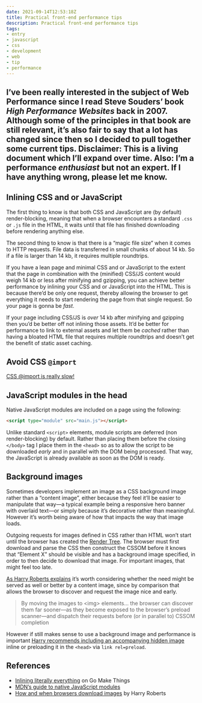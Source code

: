 ```yaml
---
date: 2021-09-14T12:53:18Z
title: Practical front-end performance tips
description: Practical front-end performance tips
tags:
- entry
- javascript
- css
- development
- web
- tip
- performance
---
```

I’ve been really interested in the subject of Web Performance since I read Steve Souders’ book _High Performance Websites_ back in 2007. Although some of the principles in that book are still relevant, it’s also fair to say that a lot has changed since then so I decided to pull together some current tips. Disclaimer: This is a living document which I’ll expand over time. Also: I’m a performance _enthusiast_ but not an expert. If I have anything wrong, please let me know.
---

## Inlining CSS and or JavaScript

The first thing to know is that both CSS and JavaScript are (by default) render-blocking, meaning that when a browser encounters a standard `.css` or `.js` file in the HTML, it waits until that file has finished downloading before rendering anything else.

The second thing to know is that there is a “magic file size” when it comes to HTTP requests. File data is transferred in small chunks of about 14 kb. So if a file is larger than 14 kb, it requires multiple roundtrips.

If you have a lean page and minimal CSS and or JavaScript to the extent that the page in combination with the (minified) CSS/JS content would weigh 14 kb or less after minifying and gzipping, you can achieve better performance by inlining your CSS and or JavaScript into the HTML. This is because there’d be only one request, thereby allowing the browser to get everything it needs to start rendering the page from that single request. So your page is gonna be _fast_.

If your page including CSS/JS is _over_ 14 kb after minifying and gzipping then you’d be better off not inlining those assets. It’d be better for performance to link to external assets and let them be _cached_ rather than having a bloated HTML file that requires multiple roundtrips and doesn’t get the benefit of static asset caching.

## Avoid CSS `@import`

[CSS @import is really slow!](https://csswizardry.com/2018/11/css-and-network-performance/#avoid-import-in-css-files)

## JavaScript modules in the head

Native JavaScript modules are included on a page using the following:

``` html
<script type="module" src="main.js"></script>
```

Unlike standard `<script>` elements, module scripts are deferred (non render-blocking) by default. Rather than placing them before the closing `</body>` tag I place them in the `<head>` so as to allow the script to be downloaded _early_ and in parallel with the DOM being processed. That way, the JavaScript is already available as soon as the DOM is ready.

## Background images

Sometimes developers implement an image as a CSS background image rather than a “content image”, either because they feel it’ll be easier to manipulate that way—a typical example being a responsive hero banner with overlaid text—or simply because it’s decorative rather than meaningful. However it’s worth being aware of how that impacts the way that image loads.

Outgoing requests for images defined in CSS rather than HTML won’t start until the browser has created the [Render Tree](https://developers.google.com/web/fundamentals/performance/critical-rendering-path/render-tree-construction). The browser must first download and parse the CSS then construct the CSSOM before it knows that “Element X” should be visible and has a background image specified, in order to then decide to download that image. For important images, that might feel too late. 

[As Harry Roberts explains](https://csswizardry.com/2018/06/image-inconsistencies-how-and-when-browsers-download-images/#0) it’s worth considering whether the need might be served as well or better by a content image, since by comparison that allows the browser to discover and request the image nice and early.

> By moving the images to &lt;img&gt; elements… the browser can discover them far sooner—as they become exposed to the browser’s preload scanner—and dispatch their requests before (or in parallel to) CSSOM completion

However if still makes sense to use a background image and performance is important [Harry recommends including an accompanying hidden image](https://twitter.com/csswizardry/status/1276854595382325248) inline or preloading it in the `<head>` via `link rel=preload`.


<!--
Other stuff to add:
- optimise font loading (WOFF2, …, …) ref https://www.zachleat.com/web/font-checklist/
- Use HTTP2 which is now supported by all major browsers to optimise asset delivery to users’ devices
-->

## References

- [Inlining literally everything](https://gomakethings.com/inlining-literally-everything-for-better-performance/) on Go Make Things
- [MDN’s guide to native JavaScript modules](https://developer.mozilla.org/en-US/docs/Web/JavaScript/Guide/Modules)
- [How and when browsers download images](https://csswizardry.com/2018/06/image-inconsistencies-how-and-when-browsers-download-images/#0) by Harry Roberts
